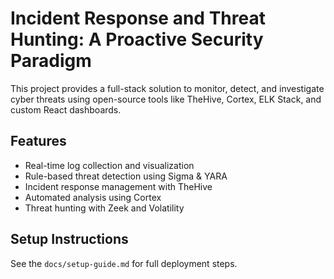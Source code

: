 # Incident Response and Threat Hunting: A Proactive Security Paradigm

This project provides a full-stack solution to monitor, detect, and investigate cyber threats using open-source tools like TheHive, Cortex, ELK Stack, and custom React dashboards.

## Features
- Real-time log collection and visualization
- Rule-based threat detection using Sigma & YARA
- Incident response management with TheHive
- Automated analysis using Cortex
- Threat hunting with Zeek and Volatility

## Setup Instructions
See the `docs/setup-guide.md` for full deployment steps.
